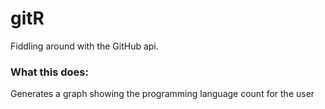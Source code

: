 # gitR
Fiddling around with the GitHub api.

### What this does:
Generates a graph showing the programming language count for the user 
